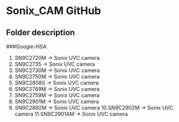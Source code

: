 Sonix_CAM GitHub
===================================
Folder description
-----------------------------------  
###Google-HSA
1. SN9C2720M  -> Sonix UVC camera
2. SN9C2735   -> Sonix UVC camera
3. SN9C2730M  -> Sonix UVC camera
4. SN9C2750M  -> Sonix UVC camera
5. SN9C2808S  -> Sonix UVC camera
6. SN9C2769M  -> Sonix UVC camera
7. SN9C2759M  -> Sonix UVC camera
8. SN9C2901M  -> Sonix UVC camera
9. SN9C2892M  -> Sonix UVC camera
10.SN9C2902M  -> Sonix UVC camera
11.SN9C2901AM  -> Sonix UVC camera